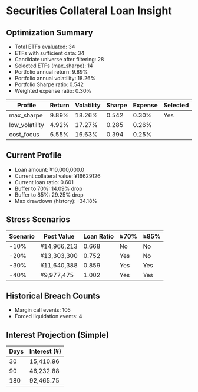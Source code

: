 # Securities Collateral Loan Insight

## Optimization Summary
- Total ETFs evaluated: 34
- ETFs with sufficient data: 34
- Candidate universe after filtering: 28
- Selected ETFs (max_sharpe): 14
- Portfolio annual return: 9.89%
- Portfolio annual volatility: 18.26%
- Portfolio Sharpe ratio: 0.542
- Weighted expense ratio: 0.30%

| Profile | Return | Volatility | Sharpe | Expense | Selected |
| --- | --- | --- | --- | --- | --- |
| max_sharpe | 9.89% | 18.26% | 0.542 | 0.30% | Yes |
| low_volatility | 4.92% | 17.27% | 0.285 | 0.26% |  |
| cost_focus | 6.55% | 16.63% | 0.394 | 0.25% |  |

## Current Profile
- Loan amount: ¥10,000,000.0
- Current collateral value: ¥16629126
- Current loan ratio: 0.601
- Buffer to 70%: 14.09% drop
- Buffer to 85%: 29.25% drop
- Max drawdown (history): -34.18%

## Stress Scenarios
| Scenario | Post Value | Loan Ratio | ≥70% | ≥85% |
| --- | --- | --- | --- | --- |
| -10% | ¥14,966,213 | 0.668 | No | No |
| -20% | ¥13,303,300 | 0.752 | Yes | No |
| -30% | ¥11,640,388 | 0.859 | Yes | Yes |
| -40% | ¥9,977,475 | 1.002 | Yes | Yes |

## Historical Breach Counts
- Margin call events: 105
- Forced liquidation events: 4

## Interest Projection (Simple)
| Days | Interest (¥) |
| --- | --- |
| 30 | 15,410.96 |
| 90 | 46,232.88 |
| 180 | 92,465.75 |
